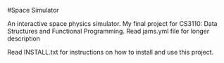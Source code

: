 #Space Simulator

An interactive space physics simulator. My final project for CS3110: Data Structures and Functional Programming.  Read jams.yml file for longer description

Read INSTALL.txt for instructions on how to install and use this project.
